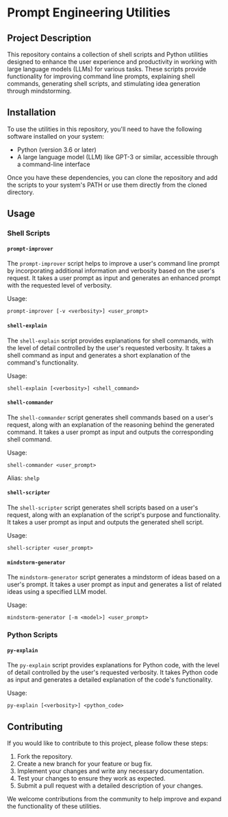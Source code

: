 # Prompt Engineering Utilities

## Project Description
This repository contains a collection of shell scripts and Python utilities designed to enhance the user experience and productivity in working with large language models (LLMs) for various tasks. These scripts provide functionality for improving command line prompts, explaining shell commands, generating shell scripts, and stimulating idea generation through mindstorming.

## Installation
To use the utilities in this repository, you'll need to have the following software installed on your system:

- Python (version 3.6 or later)
- A large language model (LLM) like GPT-3 or similar, accessible through a command-line interface

Once you have these dependencies, you can clone the repository and add the scripts to your system's PATH or use them directly from the cloned directory.

## Usage

### Shell Scripts

#### `prompt-improver`
The `prompt-improver` script helps to improve a user's command line prompt by incorporating additional information and verbosity based on the user's request. It takes a user prompt as input and generates an enhanced prompt with the requested level of verbosity.

Usage:
```
prompt-improver [-v <verbosity>] <user_prompt>
```

#### `shell-explain`
The `shell-explain` script provides explanations for shell commands, with the level of detail controlled by the user's requested verbosity. It takes a shell command as input and generates a short explanation of the command's functionality.

Usage:
```
shell-explain [<verbosity>] <shell_command>
```

#### `shell-commander`
The `shell-commander` script generates shell commands based on a user's request, along with an explanation of the reasoning behind the generated command. It takes a user prompt as input and outputs the corresponding shell command.

Usage:
```
shell-commander <user_prompt>
```

Alias: `shelp`

#### `shell-scripter`
The `shell-scripter` script generates shell scripts based on a user's request, along with an explanation of the script's purpose and functionality. It takes a user prompt as input and outputs the generated shell script.

Usage:
```
shell-scripter <user_prompt>
```

#### `mindstorm-generator`
The `mindstorm-generator` script generates a mindstorm of ideas based on a user's prompt. It takes a user prompt as input and generates a list of related ideas using a specified LLM model.

Usage:
```
mindstorm-generator [-m <model>] <user_prompt>
```

### Python Scripts

#### `py-explain`
The `py-explain` script provides explanations for Python code, with the level of detail controlled by the user's requested verbosity. It takes Python code as input and generates a detailed explanation of the code's functionality.

Usage:
```
py-explain [<verbosity>] <python_code>
```

## Contributing
If you would like to contribute to this project, please follow these steps:

1. Fork the repository.
2. Create a new branch for your feature or bug fix.
3. Implement your changes and write any necessary documentation.
4. Test your changes to ensure they work as expected.
5. Submit a pull request with a detailed description of your changes.

We welcome contributions from the community to help improve and expand the functionality of these utilities.